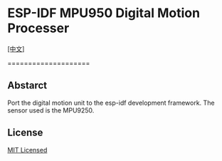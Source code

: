 # ESP-IDF MPU950 Digital Motion Processer

[[中文]](./README_CN.md)

====================

## Abstarct

Port the digital motion unit to the esp-idf development framework. The sensor used is the MPU9250.

## License

[MIT Licensed]()
